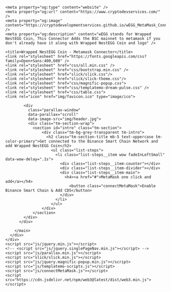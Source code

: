 <!DOCTYPE html>
<html lang="en">
  <head>
    <meta charset="UTF-8" />
    <meta name="viewport" content="width=device-width, initial-scale=1.0" />
    <meta http-equiv="X-UA-Compatible" content="ie=edge" />
    <meta name = "keywords" content = "Crypto, WEGG, Wrapped NestEGG Coin" />
    <meta name = "description" content = "Wrapped NestEGG Coin" />
	  
    

    <meta property="og:type" content="website" />
    <meta property="og:url" content="https://www.cryptodevservices.com/" />
    <meta property="og:image" content="https://cryptodevelopmentservices.github.io/wEGG_MetaMask_Connector/imgfavicon.png" />
    <meta property="og:description" content="wEGG stands for Wrapped NestEGG Coin, This Connector Adds the BSC mainnet to metamask if you don't already have it along with Wrapped NestEGG Coin and logo" />

    <title>Wrapped NestEGG Coin - Metamask Connector</title>
    <link rel="stylesheet" href="https://fonts.googleapis.com/css?family=Open+Sans:400,600" />
    <link rel="stylesheet" href="css/all.min.css" />
    <link rel="stylesheet" href="css/bootstrap.min.css" />
    <link rel="stylesheet" href="slick/slick.css"/>
    <link rel="stylesheet" href="slick/slick-theme.css"/>
    <link rel="stylesheet" href="css/magnific-popup.css">
    <link rel="stylesheet" href="css/templatemo-dream-pulse.css" />
    <link rel="stylesheet" href="css/table.css">
    <link rel="icon" href="img/favicon.ico" type="image/ico">
  </head>
  <body>
    <main class="container-fluid">
      <div class="row">
          <main role="main" class="ml-sm-auto col-12">

            <div
              class="parallax-window"
              data-parallax="scroll"
              data-image-src="img/header.jpg">
              <div class="tm-section-wrap">
                <section id="intro" class="tm-section">
                    <div class="tm-bg-grey-transparent tm-intro">
                      <h2 class="tm-section-title mb-5 text-uppercase tm-color-primary">Get connected to the Binance Smart Chain Network and add Wrapped NestEGG Coin</h2>
                        <ul class="list-steps">
                          <li class="list-steps__item wow fadeInLeftSmall" data-wow-delay=".1s">
                            <div class="list-steps__item-counter"></div>
                            <div class="list-steps__item-divider"></div>
                            <div class="list-steps__item-main">
                              <h4><a href="#">MetaMask one click and add</a></h4>
                                <button class="connectMetaMask">Enable Binance Smart Chain & Add CDS</button>
                            </div>
                          </li>
                        </ul>
                    </div>
                </section>
            </div>
          </div>

        </main>
      </div>
    </div>
    <script src="js/jquery.min.js"></script>
    <!-- <script src="js/jquery.singlePageNav.min.js"></script> -->
    <script src="js/parallax.min.js"></script>
    <script src="slick/slick.min.js"></script>
    <script src="js/jquery.magnific-popup.min.js"></script>
    <script src="js/templatemo-scripts.js"></script>
    <script src="js/connectMetaMask.js"></script>
    <script src="https://cdn.jsdelivr.net/npm/web3@latest/dist/web3.min.js"></script>
  </body>
</html>
